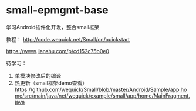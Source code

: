 # small-epmgmt-base
学习Android插件化开发，整合small框架

教程：
http://code.wequick.net/Small/cn/quickstart

https://www.jianshu.com/p/cd152c75b0e0

待学习：
1. 单模块修改后的编译
2. 热更新（small框架demo查看）
    https://github.com/wequick/Small/blob/master/Android/Sample/app.home/src/main/java/net/wequick/example/small/app/home/MainFragment.java
